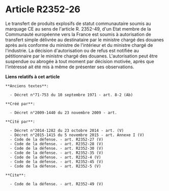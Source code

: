 # Article R2352-26

Le transfert de produits explosifs de statut communautaire soumis au marquage  CE  au sens de l'article R. 2352-49, d'un Etat
membre de la Communauté européenne vers la France est soumis à autorisation de transfert simple délivrée au destinataire par
le ministre chargé des douanes après avis conforme du ministre de l'intérieur et du ministre chargé de l'industrie. La
décision d'autorisation ou de refus est notifiée au pétitionnaire par le ministre chargé des douanes. L'autorisation peut
être suspendue ou abrogée à tout moment par décision motivée, après que l'intéressé ait été mis à même de présenter ses
observations.

**Liens relatifs à cet article**

	**Anciens textes**:

	  - Décret n°71-753 du 10 septembre 1971 - art. 8-2 (Ab)

	**Créé par**:

	  - Décret n°2009-1440 du 23 novembre 2009 - art.

	**Cité par**:

	  - Décret n°2014-1282 du 23 octobre 2014 - art. (V)
	  - Décret n°2015-1415 du 5 novembre 2015 - art. Annexe I (V)
	  - Code de la défense. - art. R2352-27 (V)
	  - Code de la défense. - art. R2352-28 (V)
	  - Code de la défense. - art. R2352-30 (V)
	  - Code de la défense. - art. R2352-35 (V)
	  - Code de la défense. - art. R2352-4 (V)
	  - Code de la défense. - art. R2352-45 (V)
	  - Code de la défense. - art. R2352-5 (V)

	**Cite**:

	  - Code de la défense. - art. R2352-49 (V)
